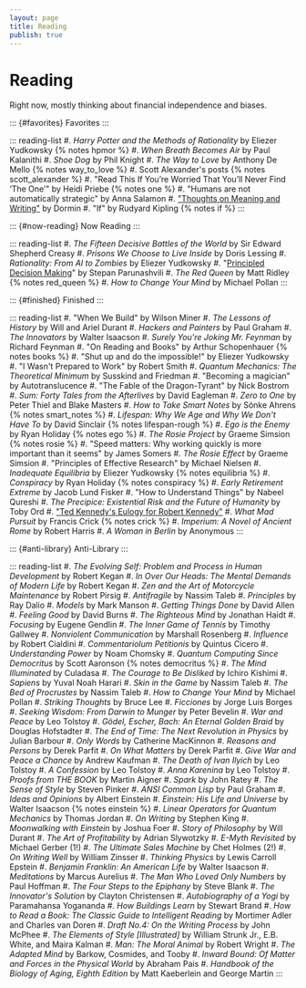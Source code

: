 ```yaml
---
layout: page 
title: Reading
publish: true
--- 
```


# Reading

Right now, mostly thinking about financial independence and biases.

::: {#favorites} 
Favorites
::: 

::: reading-list
#. *Harry Potter and the Methods of Rationality* by Eliezer Yudkowsky {% notes hpmor %}
#. *When Breath Becomes Air* by Paul Kalanithi
#. *Shoe Dog* by Phil Knight
#. *The Way to Love* by Anthony De Mello {% notes way_to_love %}
#. Scott Alexander's posts {% notes scott_alexander %}
#. "Read This If You’re Worried That You’ll Never Find ‘The One’" by Heidi Priebe {% notes one %}
#. "Humans are not automatically strategic" by Anna Salamon
#. ["Thoughts on Meaning and Writing"](https://dormin.org/2020/10/06/thoughts-on-meaning-and-writing/) by Dormin
#. "If" by Rudyard Kipling {% notes if %}
:::


::: {#now-reading}
Now Reading 
:::

::: reading-list 
#. *The Fifteen Decisive Battles of the World* by Sir Edward Shepherd Creasy
#. *Prisons We Choose to Live Inside* by Doris Lessing
#. *Rationality: From AI to Zombies* by Eliezer Yudkowsky 
#. "[Principled Decision Making](https://stopa.io/post/217)" by Stepan Parunashvili
#. *The Red Queen* by Matt Ridley {% notes red_queen %}
#. *How to Change Your Mind* by Michael Pollan
:::

::: {#finished} 
Finished 
::: 

::: reading-list 
#. "When We Build" by Wilson Miner 
#. *The Lessons of History* by Will and Ariel Durant
#. *Hackers and Painters* by Paul Graham
#. *The Innovators* by Walter Isaacson
#. *Surely You're Joking Mr. Feynman* by Richard Feynman
#. "On Reading and Books" by Arthur Schopenhauer {% notes books %}
#. "Shut up and do the impossible!" by Eliezer Yudkowsky
#. "I Wasn't Prepared to Work" by Robert Smith
#. *Quantum Mechanics: The Theoretical Minimum* by Susskind and Friedman
#. "Becoming a magician" by Autotranslucence
#. "The Fable of the Dragon-Tyrant" by Nick Bostrom
#. *Sum: Forty Tales from the Afterlives* by David Eagleman
#. *Zero to One* by Peter Thiel and Blake Masters
#. *How to Take Smart Notes* by Sönke Ahrens {% notes smart_notes %}
#. *Lifespan: Why We Age and Why We Don't Have To* by David Sinclair {% notes lifespan-rough %}
#. *Ego is the Enemy* by Ryan Holiday {% notes ego %}
#. *The Rosie Project* by Graeme Simsion {% notes rosie %}
#. "Speed matters: Why working quickly is more important than it seems" by James Somers
#. *The Rosie Effect* by Graeme Simsion
#. "Principles of Effective Research" by Michael Nielsen
#. *Inadequate Equilibria* by Eliezer Yudkowsky {% notes equilibria %}
#. *Conspiracy* by Ryan Holiday {% notes conspiracy %}
#. *Early Retirement Extreme* by Jacob Lund Fisker
#. "How to Understand Things" by Nabeel Qureshi
#. *The Precipice: Existential Risk and the Future of Humanity* by Toby Ord
#. ["Ted Kennedy's Eulogy for Robert Kennedy"](https://www.youtube.com/watch?v=aV0MKikJraE)
#. *What Mad Pursuit* by Francis Crick {% notes crick %}
#. *Imperium: A Novel of Ancient Rome* by Robert Harris
#. *A Woman in Berlin* by Anonymous
:::

::: {#anti-library} 
Anti-Library
:::

::: reading-list 
#. *The Evolving Self: Problem and Process in Human Development* by Robert Kegan
#. *In Over Our Heads: The Mental Demands of Modern Life* by Robert Kegan
#. *Zen and the Art of Motorcycle Maintenance* by Robert Pirsig
#. *Antifragile* by Nassim Taleb
#. *Principles* by Ray Dalio
#. *Models* by Mark Manson
#. *Getting Things Done* by David Allen
#. *Feeling Good* by David Burns
#. *The Righteous Mind* by Jonathan Haidt
#. *Focusing* by Eugene Gendlin 
#. *The Inner Game of Tennis* by Timothy Gallwey 
#. *Nonviolent Communication* by Marshall Rosenberg 
#. *Influence* by Robert Cialdini
#. *Commentariolum Petitionis* by Quintus Cicero
#. *Understanding Power* by Noam Chomsky 
#. *Quantum Computing Since Democritus* by Scott Aaronson {% notes democritus %}
#. *The Mind Illuminated* by Culadasa
#. *The Courage to Be Disliked* by Ichiro Kishimi
#. *Sapiens* by Yuval Noah Harari
#. *Skin in the Game* by Nassim Taleb
#. *The Bed of Procrustes* by Nassim Taleb 
#. *How to Change Your Mind* by Michael Pollan
#. *Striking Thoughts* by Bruce Lee
#. *Ficciones* by Jorge Luis Borges
#. *Seeking Wisdom: From Darwin to Munger* by Peter Bevelin
#. *War and Peace* by Leo Tolstoy
#. *Gödel, Escher, Bach: An Eternal Golden Braid* by Douglas Hofstadter
#. *The End of Time: The Next Revolution in Physics* by Julian Barbour
#. *Only Words* by Catherine MacKinnon
#. *Reasons and Persons* by Derek Parfit
#. *On What Matters* by Derek Parfit
#. *Give War and Peace a Chance* by Andrew Kaufman
#. *The Death of Ivan Ilyich* by Leo Tolstoy 
#. *A Confession* by Leo Tolstoy 
#. *Anna Karenina* by Leo Tolstoy 
#. *Proofs from THE BOOK* by Martin Aigner
#. *Spark* by John Ratey 
#. *The Sense of Style* by Steven Pinker
#. *ANSI Common Lisp* by Paul Graham 
#. *Ideas and Opinions* by Albert Einstein 
#. *Einstein: His Life and Universe* by Walter Isaacson {% notes einstein %}
#. *Linear Operators for Quantum Mechanics* by Thomas Jordan
#. *On Writing* by Stephen King
#. *Moonwalking with Einstein* by Joshua Foer
#. *Story of Philosophy* by Will Durant
#. *The Art of Profitability* by Adrian Slywotzky
#. *E-Myth Revisited* by Michael Gerber (1!)
#. *The Ultimate Sales Machine* by Chet Holmes (2!)
#. *On Writing Well* by William Zinsser
#. *Thinking Physics* by Lewis Carroll Epstein
#. *Benjamin Franklin: An American Life* by Walter Isaacson
#. *Meditations* by Marcus Aurelius
#. *The Man Who Loved Only Numbers* by Paul Hoffman
#. *The Four Steps to the Epiphany* by Steve Blank
#. *The Innovator's Solution* by Clayton Christensen
#. *Autobiography of a Yogi* by Paramahansa Yogananda
#. *How Buildings Learn* by Stewart Brand
#. *How to Read a Book: The Classic Guide to Intelligent Reading* by Mortimer Adler and Charles van Doren 
#. *Draft No.4: On the Writing Process* by John McPhee
#. *The Elements of Style [Illustrated]* by William Strunk Jr., E.B. White, and Maira Kalman
#. *Man: The Moral Animal* by Robert Wright
#. *The Adapted Mind* by Barkow, Cosmides, and Tooby
#. *Inward Bound: Of Matter and Forces in the Physical World* by Abraham Pais
#. *Handbook of the Biology of Aging, Eighth Edition* by Matt Kaeberlein and George Martin
:::

<!-- This script is for notes expand/collapse functionality -->
<script>
    var coll = document.getElementsByClassName("collapsible");
    var i;

    for (i = 0; i < coll.length; i++) {
      coll[i].innerHTML = "[+]";
      coll[i].addEventListener("click", function() {
        this.classList.toggle("active");
        var content = this.nextElementSibling;
        if (content.style.maxHeight){
          content.style.maxHeight = null;
          this.innerHTML = "[+]";
        } else {
          content.style.maxHeight = content.scrollHeight + "px";
          this.innerHTML = "[–]";
        }
      });
    }
</script>
